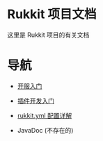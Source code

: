 # Rukkit 项目文档
这里是 Rukkit 项目的有关文档

# 导航

- [开服入门](./GetStarted.md)
- [插件开发入门](./plugin/GetStarted.md)
- [rukkit.yml 配置详解](./Configuration.md)

- JavaDoc (不存在的)